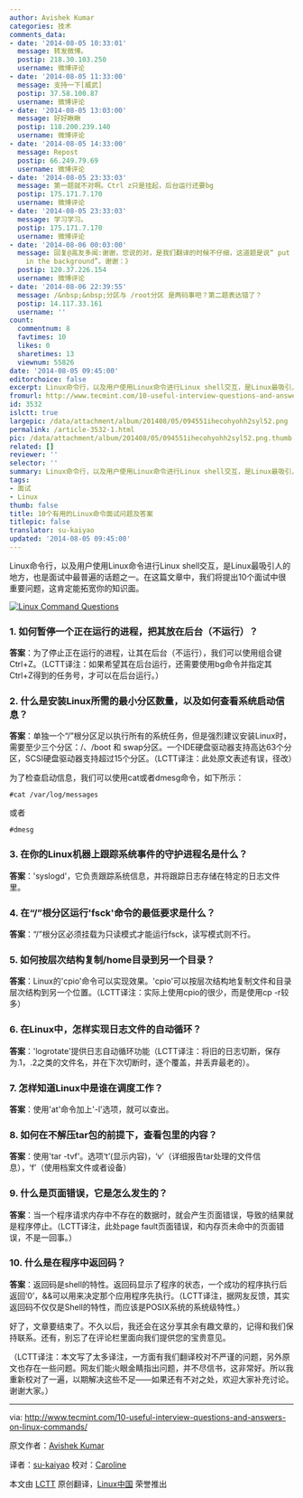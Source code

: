 ```yaml
---
author: Avishek Kumar
categories: 技术
comments_data:
- date: '2014-08-05 10:33:01'
  message: 转发微博。
  postip: 218.30.103.250
  username: 微博评论
- date: '2014-08-05 11:33:00'
  message: 支持一下[威武]
  postip: 37.58.100.87
  username: 微博评论
- date: '2014-08-05 13:03:00'
  message: 好好瞅瞅
  postip: 118.200.239.140
  username: 微博评论
- date: '2014-08-05 14:33:00'
  message: Repost
  postip: 66.249.79.69
  username: 微博评论
- date: '2014-08-05 23:33:03'
  message: 第一题就不对啊。Ctrl z只是挂起，后台运行还要bg
  postip: 175.171.7.170
  username: 微博评论
- date: '2014-08-05 23:33:03'
  message: 学习学习。
  postip: 175.171.7.170
  username: 微博评论
- date: '2014-08-06 00:03:00'
  message: 回复@高友多闻:谢谢，您说的对，是我们翻译的时候不仔细，这道题是说“ put it in the background”，而不是“ run it
    in the background”。谢谢：》
  postip: 120.37.226.154
  username: 微博评论
- date: '2014-08-06 22:39:55'
  message: /&nbsp;&nbsp;分区与 /root分区 是两码事吧？第二题表达错了？
  postip: 14.117.33.161
  username: ''
count:
  commentnum: 8
  favtimes: 10
  likes: 0
  sharetimes: 13
  viewnum: 55826
date: '2014-08-05 09:45:00'
editorchoice: false
excerpt: Linux命令行，以及用户使用Linux命令进行Linux shell交互，是Linux最吸引人的地方，也是面试中最普遍的话题之一。在这篇文章中，我们将提出10个面试中很重要问题，这肯定能拓宽你的知识面。
fromurl: http://www.tecmint.com/10-useful-interview-questions-and-answers-on-linux-commands/
id: 3532
islctt: true
largepic: /data/attachment/album/201408/05/094551ihecohyohh2syl52.png
permalink: /article-3532-1.html
pic: /data/attachment/album/201408/05/094551ihecohyohh2syl52.png.thumb.jpg
related: []
reviewer: ''
selector: ''
summary: Linux命令行，以及用户使用Linux命令进行Linux shell交互，是Linux最吸引人的地方，也是面试中最普遍的话题之一。在这篇文章中，我们将提出10个面试中很重要问题，这肯定能拓宽你的知识面。
tags:
- 面试
- Linux
thumb: false
title: 10个有用的Linux命令面试问题及答案
titlepic: false
translator: su-kaiyao
updated: '2014-08-05 09:45:00'
---
```


Linux命令行，以及用户使用Linux命令进行Linux shell交互，是Linux最吸引人的地方，也是面试中最普遍的话题之一。在这篇文章中，我们将提出10个面试中很重要问题，这肯定能拓宽你的知识面。


[![Linux Command Questions](https://camo.githubusercontent.com/4aacc9542fcd0530eb05b9250d9f66d6b9ec544f/687474703a2f2f7777772e7465636d696e742e636f6d2f77702d636f6e74656e742f75706c6f6164732f323031342f30372f4c696e75782d436f6d6d616e642d5175657374696f6e732e706e67)](https://camo.githubusercontent.com/4aacc9542fcd0530eb05b9250d9f66d6b9ec544f/687474703a2f2f7777772e7465636d696e742e636f6d2f77702d636f6e74656e742f75706c6f6164732f323031342f30372f4c696e75782d436f6d6d616e642d5175657374696f6e732e706e67) 


### 1. 如何暂停一个正在运行的进程，把其放在后台（不运行）？


**答案**：为了停止正在运行的进程，让其在后台（不运行），我们可以使用组合键 Ctrl+Z。（LCTT译注：如果希望其在后台运行，还需要使用bg命令并指定其Ctrl+Z得到的任务号，才可以在后台运行。）


### 2. 什么是安装Linux所需的最小分区数量，以及如何查看系统启动信息？


**答案**：单独一个“/”根分区足以执行所有的系统任务，但是强烈建议安装Linux时，需要至少三个分区：/、/boot 和 swap分区。一个IDE硬盘驱动器支持高达63个分区，SCSI硬盘驱动器支持超过15个分区。（LCTT译注：此处原文表述有误，径改）


为了检查启动信息，我们可以使用cat或者dmesg命令，如下所示：



```
#cat /var/log/messages

```

或者



```
#dmesg

```

### 3. 在你的Linux机器上跟踪系统事件的守护进程名是什么？


**答案**：'syslogd'，它负责跟踪系统信息，并将跟踪日志存储在特定的日志文件里。


### 4. 在“/”根分区运行'fsck'命令的最低要求是什么？


**答案**：“/”根分区必须挂载为只读模式才能运行fsck，读写模式则不行。


### 5. 如何按层次结构复制/home目录到另一个目录？


**答案**：Linux的'cpio'命令可以实现效果。'cpio'可以按层次结构地复制文件和目录层次结构到另一个位置。（LCTT译注：实际上使用cpio的很少，而是使用cp -r较多）


### 6. 在Linux中，怎样实现日志文件的自动循环？


**答案**：'logrotate'提供日志自动循环功能（LCTT译注：将旧的日志切断，保存为.1，.2之类的文件名，并在下次切断时，逐个覆盖，并丢弃最老的）。


### 7. 怎样知道Linux中是谁在调度工作？


**答案**：使用'at'命令加上'-l'选项，就可以查出。


### 8. 如何在不解压tar包的前提下，查看包里的内容？


**答案**：使用'tar -tvf'。选项‘t’(显示内容)，‘v’（详细报告tar处理的文件信息），‘f’（使用档案文件或者设备）


### 9. 什么是页面错误，它是怎么发生的？


**答案**：当一个程序请求内存中不存在的数据时，就会产生页面错误，导致的结果就是程序停止。（LCTT译注，此处page fault页面错误，和内存页未命中的页面错误，不是一回事。）


### 10. 什么是在程序中返回码？


**答案**：返回码是shell的特性。返回码显示了程序的状态，一个成功的程序执行后返回‘0’，&&可以用来决定那个应用程序先执行。（LCTT译注，据网友反馈，其实返回码不仅仅是Shell的特性，而应该是POSIX系统的系统级特性。）


好了，文章要结束了。不久以后，我还会在这分享其余有趣文章的，记得和我们保持联系。还有，别忘了在评论栏里面向我们提供您的宝贵意见。


（LCTT译注：本文写了太多译注，一方面有我们翻译校对不严谨的问题，另外原文也存在一些问题。网友们能火眼金睛指出问题，并不尽信书，这非常好。所以我重新校对了一遍，以期解决这些不足——如果还有不对之处，欢迎大家补充讨论。谢谢大家。）




---


via: <http://www.tecmint.com/10-useful-interview-questions-and-answers-on-linux-commands/>


原文作者：[Avishek Kumar](http://www.tecmint.com/author/avishek/)


译者：[su-kaiyao](https://github.com/su-kaiyao) 校对：[Caroline](https://github.com/carolinewuyan)


本文由 [LCTT](https://github.com/LCTT/TranslateProject) 原创翻译，[Linux中国](http://linux.cn/) 荣誉推出